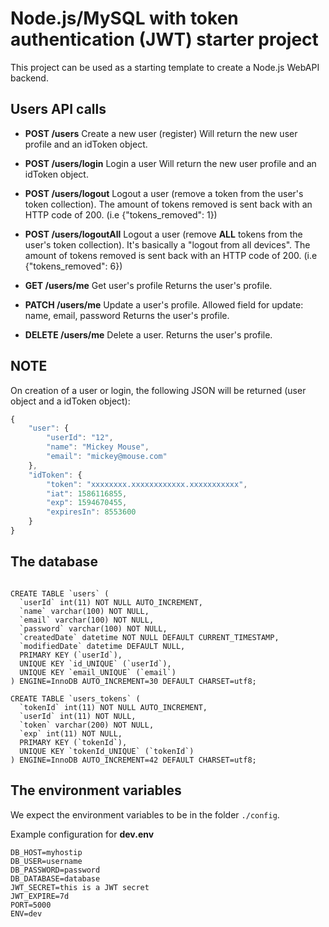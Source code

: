 # Node.js/MySQL with token authentication (JWT) starter project

This project can be used as a starting template to create a Node.js WebAPI backend.


## Users API calls

* __POST /users__
Create a new user (register)
Will return the new user profile and an idToken object.

* __POST /users/login__
Login a user
Will return the new user profile and an idToken object.

* __POST /users/logout__
Logout a user (remove a token from the user's token collection).
The amount of tokens removed is sent back with an HTTP code of 200.
(i.e {"tokens_removed": 1})

* __POST /users/logoutAll__
Logout a user (remove __ALL__ tokens from the user's token collection).
It's basically a "logout from all devices".
The amount of tokens removed is sent back with an HTTP code of 200.
(i.e {"tokens_removed": 6})

* __GET /users/me__
Get user's profile
Returns the user's profile.

* __PATCH /users/me__
Update a user's profile.
Allowed field for update: name, email, password
Returns the user's profile.

* __DELETE /users/me__
Delete a user.
Returns the user's profile.

## NOTE

On creation of a user or login, the following JSON will be returned (user object and a idToken object):

``` javascript
{
    "user": {
        "userId": "12",
        "name": "Mickey Mouse",
        "email": "mickey@mouse.com"
    },
    "idToken": {
        "token": "xxxxxxxx.xxxxxxxxxxxx.xxxxxxxxxxx",
        "iat": 1586116855,
        "exp": 1594670455,
        "expiresIn": 8553600
    }
}
```

## The database

```

CREATE TABLE `users` (
  `userId` int(11) NOT NULL AUTO_INCREMENT,
  `name` varchar(100) NOT NULL,
  `email` varchar(100) NOT NULL,
  `password` varchar(100) NOT NULL,
  `createdDate` datetime NOT NULL DEFAULT CURRENT_TIMESTAMP,
  `modifiedDate` datetime DEFAULT NULL,
  PRIMARY KEY (`userId`),
  UNIQUE KEY `id_UNIQUE` (`userId`),
  UNIQUE KEY `email_UNIQUE` (`email`)
) ENGINE=InnoDB AUTO_INCREMENT=30 DEFAULT CHARSET=utf8;

CREATE TABLE `users_tokens` (
  `tokenId` int(11) NOT NULL AUTO_INCREMENT,
  `userId` int(11) NOT NULL,
  `token` varchar(200) NOT NULL,
  `exp` int(11) NOT NULL,
  PRIMARY KEY (`tokenId`),
  UNIQUE KEY `tokenId_UNIQUE` (`tokenId`)
) ENGINE=InnoDB AUTO_INCREMENT=42 DEFAULT CHARSET=utf8;

```

## The environment variables

We expect the environment variables to be in the folder ```./config```.


Example configuration for __dev.env__
```
DB_HOST=myhostip
DB_USER=username
DB_PASSWORD=password
DB_DATABASE=database
JWT_SECRET=this is a JWT secret
JWT_EXPIRE=7d
PORT=5000
ENV=dev
```

